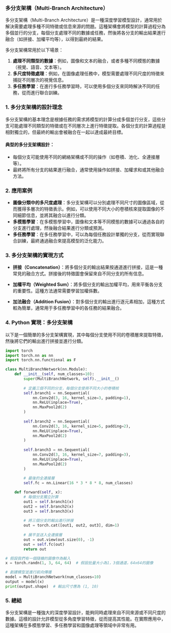 ### 多分支架構（Multi-Branch Architecture）

多分支架構（Multi-Branch Architecture）是一種深度學習模型設計，通常用於解決需要處理多種不同特徵或信息來源的問題。這種架構會將模型的計算過程分為多個並行的分支，每個分支處理不同的數據或任務，然後將各分支的輸出結果進行融合（如拼接、加權平均等），以得到最終的結果。

多分支架構常用於以下場景：

1. **處理不同類型的數據**：例如，圖像和文本的融合，或者多種不同模態的數據（視覺、語音、文本等）。
2. **多尺度特徵處理**：例如，在圖像處理任務中，模型需要處理不同尺度的特徵來捕捉不同層次的視覺信息。
3. **多任務學習**：在進行多任務學習時，可以使用多個分支來同時解決不同的任務，從而進行聯合訓練。

### 1. **多分支架構的設計理念**

多分支架構的基本理念是根據任務的需求將模型的計算分成多個並行分支，這些分支可能處理不同類型的特徵或在不同層次上進行特徵提取。各個分支的計算過程是相對獨立的，但最終的輸出會被融合在一起以達成最終目標。

#### 典型的多分支架構設計：
- 每個分支可能使用不同的網絡架構或不同的操作（如卷積、池化、全連接層等）。
- 最終將所有分支的結果進行融合，通常使用操作如拼接、加權求和或其他融合方法。

### 2. **應用案例**

- **圖像分類中的多尺度處理**：多分支架構可以分別處理不同尺寸的圖像區域，從而獲得多層次的特徵表示。例如，可以使用不同大小的卷積核來提取圖像的不同細節信息，並將其融合以進行分類。
- **多模態學習**：在多模態學習中，圖像和文本等不同模態的數據可以通過各自的分支進行處理，然後融合結果進行分類或預測。
- **多任務學習**：在多任務學習中，可以為每個任務設計單獨的分支，從而實現聯合訓練，最終通過融合來提高模型的泛化能力。

### 3. **多分支架構的實現方式**

- **拼接（Concatenation）**：將多個分支的輸出結果按通道進行拼接，這是一種常見的融合方式。拼接後的特徵圖會保留來自不同分支的所有信息。
  
- **加權平均（Weighted Sum）**：將多個分支的輸出加權平均，用來平衡各分支的重要性。這種方法通常需要學習加權係數。

- **加法融合（Addition Fusion）**：對多個分支的輸出進行逐元素相加，這種方式較為簡單，通常用于多任務學習中的各任務的結果融合。

### 4. **Python 實現：多分支架構**

以下是一個簡單的多分支架構實現，其中每個分支使用不同的卷積層來提取特徵，然後將它們的輸出進行拼接並進行分類。

```python
import torch
import torch.nn as nn
import torch.nn.functional as F

class MultiBranchNetwork(nn.Module):
    def __init__(self, num_classes=10):
        super(MultiBranchNetwork, self).__init__()
        
        # 定義三個不同的分支，每個分支使用不同大小的卷積核
        self.branch1 = nn.Sequential(
            nn.Conv2d(3, 16, kernel_size=3, padding=1),
            nn.ReLU(inplace=True),
            nn.MaxPool2d(2)
        )
        
        self.branch2 = nn.Sequential(
            nn.Conv2d(3, 16, kernel_size=5, padding=2),
            nn.ReLU(inplace=True),
            nn.MaxPool2d(2)
        )
        
        self.branch3 = nn.Sequential(
            nn.Conv2d(3, 16, kernel_size=7, padding=3),
            nn.ReLU(inplace=True),
            nn.MaxPool2d(2)
        )
        
        # 最後的全連接層
        self.fc = nn.Linear(16 * 3 * 8 * 8, num_classes)

    def forward(self, x):
        # 每個分支獨立計算
        out1 = self.branch1(x)
        out2 = self.branch2(x)
        out3 = self.branch3(x)
        
        # 將三個分支的輸出進行拼接
        out = torch.cat([out1, out2, out3], dim=1)
        
        # 展平並送入全連接層
        out = out.view(out.size(0), -1)
        out = self.fc(out)
        return out

# 假設我們有一個隨機的圖像作為輸入
x = torch.randn(1, 3, 64, 64)  # 假設批量大小為1，3個通道，64x64的圖像

# 創建模型並進行前向傳播
model = MultiBranchNetwork(num_classes=10)
output = model(x)
print(output.shape)  # 輸出尺寸應為 (1, 10)
```

### 5. **總結**

多分支架構是一種強大的深度學習設計，能夠同時處理來自不同來源或不同尺度的數據。這樣的設計允許模型從多角度學習特徵，從而提高其性能。在實際應用中，這種架構在多模態學習、多任務學習和圖像處理等領域中非常有用。